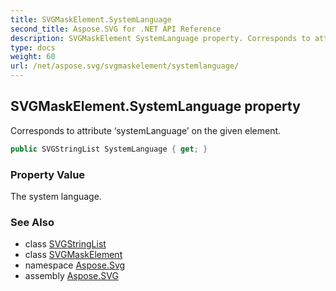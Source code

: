 ```yaml
---
title: SVGMaskElement.SystemLanguage
second_title: Aspose.SVG for .NET API Reference
description: SVGMaskElement SystemLanguage property. Corresponds to attribute systemLanguage on the given element
type: docs
weight: 60
url: /net/aspose.svg/svgmaskelement/systemlanguage/
---
```

## SVGMaskElement.SystemLanguage property

Corresponds to attribute ‘systemLanguage’ on the given element.

```csharp
public SVGStringList SystemLanguage { get; }
```

### Property Value

The system language.

### See Also

* class [SVGStringList](../../../aspose.svg.datatypes/svgstringlist/)
* class [SVGMaskElement](../)
* namespace [Aspose.Svg](../../../aspose.svg/)
* assembly [Aspose.SVG](../../../)

